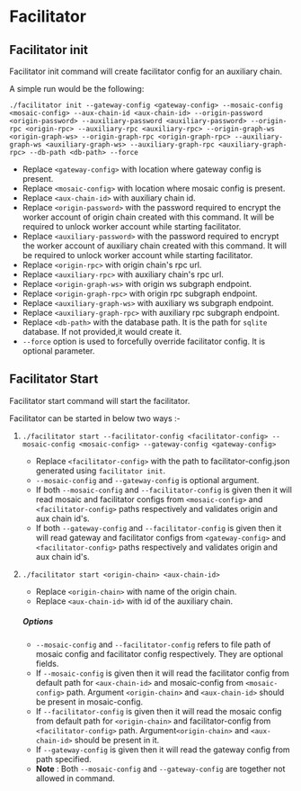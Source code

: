 # Facilitator

## Facilitator init

Facilitator init command will create facilitator config for an auxiliary chain. 

A simple run would be the following:

```
./facilitator init --gateway-config <gateway-config> --mosaic-config <mosaic-config> --aux-chain-id <aux-chain-id> --origin-password <origin-password> --auxiliary-password <auxiliary-password> --origin-rpc <origin-rpc> --auxiliary-rpc <auxiliary-rpc> --origin-graph-ws <origin-graph-ws> --origin-graph-rpc <origin-graph-rpc> --auxiliary-graph-ws <auxiliary-graph-ws> --auxiliary-graph-rpc <auxiliary-graph-rpc> --db-path <db-path> --force
```

* Replace `<gateway-config>` with location where gateway config is present.
* Replace `<mosaic-config>` with location where mosaic config is present.
* Replace `<aux-chain-id>` with auxiliary chain id. 
* Replace `<origin-password>` with the password required to encrypt the worker account of origin chain created with this command. It will be required to unlock worker account while starting facilitator.
* Replace `<auxiliary-password>` with the password required to encrypt the worker account of auxiliary chain created with this command. It will be required to unlock worker account while starting facilitator.
* Replace `<origin-rpc>` with origin chain's rpc url.
* Replace `<auxiliary-rpc>` with auxiliary chain's rpc url.
* Replace `<origin-graph-ws>` with origin ws subgraph endpoint.
* Replace `<origin-graph-rpc>` with origin rpc subgraph endpoint.
* Replace `<auxiliary-graph-ws>` with auxiliary ws subgraph endpoint.
* Replace `<auxiliary-graph-rpc>` with auxiliary rpc subgraph endpoint.
* Replace `<db-path>` with the database path. It is the path for `sqlite` database. If not provided,it would create it.
* `--force` option is used to forcefully override facilitator config. It is optional parameter.
	
## Facilitator Start

Facilitator start command will start the facilitator. 

Facilitator can be started in below two ways :-

1. `./facilitator start --facilitator-config <facilitator-config> --mosaic-config <mosaic-config> --gateway-config <gateway-config>`
    * Replace `<facilitator-config>` with the path to facilitator-config.json generated using `facilitator init`.   
    * `--mosaic-config` and `--gateway-config` is optional argument.
    * If both `--mosaic-config` and `--facilitator-config` is given then it will read mosaic and facilitator configs from `<mosaic-config>` and `<facilitator-config>` paths respectively and validates origin and aux chain id's.
    * If both `--gateway-config` and `--facilitator-config` is given then it will read gateway and facilitator configs from `<gateway-config>` and `<facilitator-config>` paths respectively and validates origin and aux chain id's.

2. `./facilitator start <origin-chain> <aux-chain-id> `
	* Replace `<origin-chain>` with name of the origin chain.
	* Replace `<aux-chain-id>` with id of the auxiliary chain.
	
	##### Options
	* `--mosaic-config` and `--facilitator-config` refers to file path of mosaic config and facilitator config respectively. They are optional fields.
	* If `--mosaic-config` is given then it will read the facilitator config from default path for `<aux-chain-id>` and mosaic-config from `<mosaic-config>` path. Argument `<origin-chain>` and `<aux-chain-id>` should be present in mosaic-config.  
	* If `--facilitator-config` is given then it will read the mosaic config from default path for `<origin-chain>` and facilitator-config from `<facilitator-config>` path. Argument`<origin-chain>` and `<aux-chain-id>` should be present in it. 
	* If `--gateway-config` is given then it will read the gateway config from path specified.
	* **Note** : Both `--mosaic-config` and `--gateway-config` are together not allowed in command.
